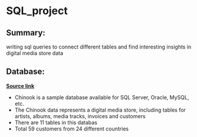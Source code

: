# SQL_project
## Summary:
writing sql queries to connect different tables and find interesting insights in digital media store data

## Database:
__[Source link](https://github.com/lerocha/chinook-database)__

* Chinook is a sample database available for SQL Server, Oracle, MySQL, etc.
* The Chinook data represents a digital media store, including tables for artists, albums, media tracks, invoices and customers
* There are 11 tables in this databas
* Total 59 customers from 24 different countries
